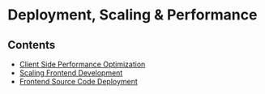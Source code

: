 # Deployment, Scaling & Performance

## Contents

- [Client Side Performance Optimization](Performance.md)
- [Scaling Frontend Development](Scaling.md)
- [Frontend Source Code Deployment](Deployment.md)




